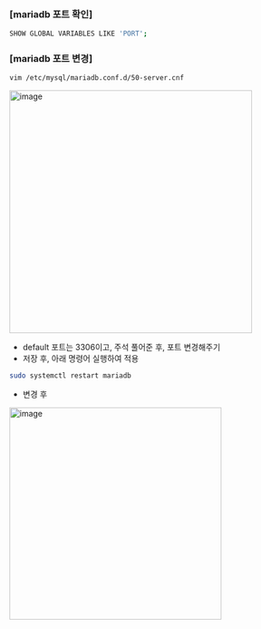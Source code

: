 ### [mariadb 포트 확인]
```sh
SHOW GLOBAL VARIABLES LIKE 'PORT';
```

### [mariadb 포트 변경]
```sh
vim /etc/mysql/mariadb.conf.d/50-server.cnf
```
<img width="428" alt="image" src="https://github.com/YeJi222/java-study/assets/70511859/da5a01c2-e67b-4124-8d13-9da03ba8d00a">

- default 포트는 3306이고, 주석 풀어준 후, 포트 변경해주기
- 저장 후, 아래 명령어 실행하여 적용 
```sh
sudo systemctl restart mariadb
```
- 변경 후
<img width="374" alt="image" src="https://github.com/YeJi222/java-study/assets/70511859/3cf0f16e-ebef-4470-b028-0a31fc389b33">
